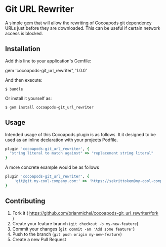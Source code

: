 # Git URL Rewriter

A simple gem that will allow the rewriting of Cocoapods git dependency URLs just before they are downloaded. This can be useful if certain network access is blocked.

## Installation

Add this line to your application's Gemfile:

gem 'cocoapods-git_url_rewriter', '1.0.0'

And then execute:

    $ bundle

Or install it yourself as:

    $ gem install cocoapods-git_url_rewriter

## Usage

Intended usage of this Cocoapods plugin is as follows. It it designed to be used as an inline declaration with your projects Podfile.

```ruby
plugin 'cocoapods-git_url_rewriter', {
  "string literal to match against" => "replacement string literal"
}
```

A more concrete example would be as follows

```ruby
plugin 'cocoapods-git_url_rewriter', {
    'git@git.my-cool-company.com:' => 'https://sekrittoken@my-cool-company.com/'
}
```

## Contributing

1. Fork it ( https://github.com/brianmichel/cocoapods-git_url_rewriter/fork )
2. Create your feature branch (`git checkout -b my-new-feature`)
3. Commit your changes (`git commit -am 'Add some feature'`)
4. Push to the branch (`git push origin my-new-feature`)
5. Create a new Pull Request
